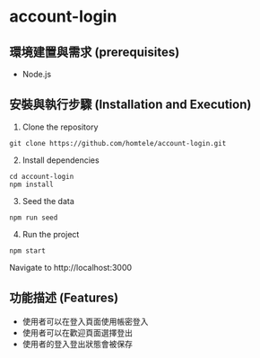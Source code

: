 # account-login
## 環境建置與需求 (prerequisites)
* Node.js
## 安裝與執行步驟 (Installation and Execution)
1. Clone the repository
```
git clone https://github.com/homtele/account-login.git
```
2. Install dependencies
```
cd account-login
npm install
```
3. Seed the data
```
npm run seed
```
4. Run the project
```
npm start
```
Navigate to http://localhost:3000
## 功能描述 (Features)
* 使用者可以在登入頁面使用帳密登入
* 使用者可以在歡迎頁面選擇登出
* 使用者的登入登出狀態會被保存
